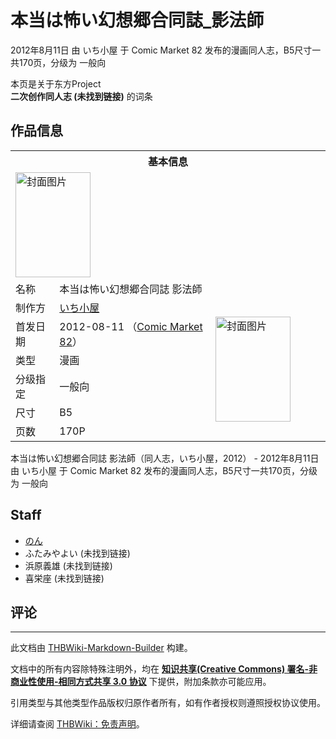 # 本当は怖い幻想郷合同誌_影法師

<!-- source html: G:\repos\THBWiki-Markdown-Builder\THBWikiMarkdown\Temp\main\7\7c\ns0%3A%E6%9C%AC%E5%BD%93%E3%81%AF%E6%80%96%E3%81%84%E5%B9%BB%E6%83%B3%E9%83%B7%E5%90%88%E5%90%8C%E8%AA%8C_%E5%BD%B1%E6%B3%95%E5%B8%AB.html -->

2012年8月11日 由 いち小屋 于 Comic Market 82 发布的漫画同人志，B5尺寸一共170页，分级为 一般向

本页是关于东方Project  
 **二次创作同人志 (未找到链接)** 的词条
## 作品信息

<table><tbody><tr><th colspan="3">基本信息</th></tr><tr><td class="cover-artwork-mobile" colspan="2"><a href="./文件-本当は怖い幻想郷合同誌_影法師封面.jpg.md" class="image" title="封面图片"><img alt="封面图片" src="https://upload.thwiki.cc/thumb/e/e8/%E6%9C%AC%E5%BD%93%E3%81%AF%E6%80%96%E3%81%84%E5%B9%BB%E6%83%B3%E9%83%B7%E5%90%88%E5%90%8C%E8%AA%8C_%E5%BD%B1%E6%B3%95%E5%B8%AB%E5%B0%81%E9%9D%A2.jpg/120px-%E6%9C%AC%E5%BD%93%E3%81%AF%E6%80%96%E3%81%84%E5%B9%BB%E6%83%B3%E9%83%B7%E5%90%88%E5%90%8C%E8%AA%8C_%E5%BD%B1%E6%B3%95%E5%B8%AB%E5%B0%81%E9%9D%A2.jpg" decoding="async" loading="lazy" width="120" height="168" srcset="https://upload.thwiki.cc/thumb/e/e8/%E6%9C%AC%E5%BD%93%E3%81%AF%E6%80%96%E3%81%84%E5%B9%BB%E6%83%B3%E9%83%B7%E5%90%88%E5%90%8C%E8%AA%8C_%E5%BD%B1%E6%B3%95%E5%B8%AB%E5%B0%81%E9%9D%A2.jpg/181px-%E6%9C%AC%E5%BD%93%E3%81%AF%E6%80%96%E3%81%84%E5%B9%BB%E6%83%B3%E9%83%B7%E5%90%88%E5%90%8C%E8%AA%8C_%E5%BD%B1%E6%B3%95%E5%B8%AB%E5%B0%81%E9%9D%A2.jpg 1.5x, https://upload.thwiki.cc/thumb/e/e8/%E6%9C%AC%E5%BD%93%E3%81%AF%E6%80%96%E3%81%84%E5%B9%BB%E6%83%B3%E9%83%B7%E5%90%88%E5%90%8C%E8%AA%8C_%E5%BD%B1%E6%B3%95%E5%B8%AB%E5%B0%81%E9%9D%A2.jpg/241px-%E6%9C%AC%E5%BD%93%E3%81%AF%E6%80%96%E3%81%84%E5%B9%BB%E6%83%B3%E9%83%B7%E5%90%88%E5%90%8C%E8%AA%8C_%E5%BD%B1%E6%B3%95%E5%B8%AB%E5%B0%81%E9%9D%A2.jpg 2x" data-file-width="323" data-file-height="450"></a></td>
</tr><tr><td class="label">名称</td><td colspan="2"> 本当は怖い幻想郷合同誌 影法師 </td></tr><tr><td class="label">制作方</td><td><a href="./いち小屋.md" title="いち小屋">いち小屋</a></td><td class="cover-artwork" rowspan="6" style="min-width:168px;"><a href="./文件-本当は怖い幻想郷合同誌_影法師封面.jpg.md" class="image" title="封面图片"><img alt="封面图片" src="https://upload.thwiki.cc/thumb/e/e8/%E6%9C%AC%E5%BD%93%E3%81%AF%E6%80%96%E3%81%84%E5%B9%BB%E6%83%B3%E9%83%B7%E5%90%88%E5%90%8C%E8%AA%8C_%E5%BD%B1%E6%B3%95%E5%B8%AB%E5%B0%81%E9%9D%A2.jpg/120px-%E6%9C%AC%E5%BD%93%E3%81%AF%E6%80%96%E3%81%84%E5%B9%BB%E6%83%B3%E9%83%B7%E5%90%88%E5%90%8C%E8%AA%8C_%E5%BD%B1%E6%B3%95%E5%B8%AB%E5%B0%81%E9%9D%A2.jpg" decoding="async" loading="lazy" width="120" height="168" srcset="https://upload.thwiki.cc/thumb/e/e8/%E6%9C%AC%E5%BD%93%E3%81%AF%E6%80%96%E3%81%84%E5%B9%BB%E6%83%B3%E9%83%B7%E5%90%88%E5%90%8C%E8%AA%8C_%E5%BD%B1%E6%B3%95%E5%B8%AB%E5%B0%81%E9%9D%A2.jpg/181px-%E6%9C%AC%E5%BD%93%E3%81%AF%E6%80%96%E3%81%84%E5%B9%BB%E6%83%B3%E9%83%B7%E5%90%88%E5%90%8C%E8%AA%8C_%E5%BD%B1%E6%B3%95%E5%B8%AB%E5%B0%81%E9%9D%A2.jpg 1.5x, https://upload.thwiki.cc/thumb/e/e8/%E6%9C%AC%E5%BD%93%E3%81%AF%E6%80%96%E3%81%84%E5%B9%BB%E6%83%B3%E9%83%B7%E5%90%88%E5%90%8C%E8%AA%8C_%E5%BD%B1%E6%B3%95%E5%B8%AB%E5%B0%81%E9%9D%A2.jpg/241px-%E6%9C%AC%E5%BD%93%E3%81%AF%E6%80%96%E3%81%84%E5%B9%BB%E6%83%B3%E9%83%B7%E5%90%88%E5%90%8C%E8%AA%8C_%E5%BD%B1%E6%B3%95%E5%B8%AB%E5%B0%81%E9%9D%A2.jpg 2x" data-file-width="323" data-file-height="450"></a></td>
</tr><tr><td class="label">首发日期</td><td>2012-08-11&#160;（<a href="/展会作品列表?e=Comic+Market%2382">Comic Market 82</a>）</td></tr><tr><td class="label">类型</td><td>漫画</td></tr><tr><td class="label">分级指定</td><td>一般向</td></tr><tr><td class="label">尺寸</td><td>B5</td></tr><tr><td class="label">页数</td><td>170P</td></tr></tbody></table>

本当は怖い幻想郷合同誌 影法師（同人志，いち小屋，2012） - 2012年8月11日 由 いち小屋 于 Comic Market 82 发布的漫画同人志，B5尺寸一共170页，分级为 一般向
## Staff
- [のん](./non.md)
- ふたみやよい (未找到链接)
- 浜原義雄 (未找到链接)
- 喜栄座 (未找到链接)

## 评论




---

此文档由 [THBWiki-Markdown-Builder](https://github.com/Delsin-Yu/THBWiki-Markdown-Builder) 构建。

文档中的所有内容除特殊注明外，均在 [**知识共享(Creative Commons) 署名-非商业性使用-相同方式共享 3.0 协议**](https://creativecommons.org/licenses/by-sa/3.0/deed.zh-hans) 下提供，附加条款亦可能应用。

引用类型与其他类型作品版权归原作者所有，如有作者授权则遵照授权协议使用。

详细请查阅 [THBWiki：免责声明](https://thbwiki.cc/THBWiki:%E5%85%8D%E8%B4%A3%E5%A3%B0%E6%98%8E)。

